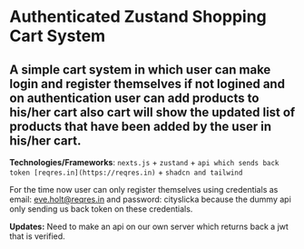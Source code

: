 # Authenticated Zustand Shopping Cart System

## A simple cart system in which user can make login and register themselves if not logined and on authentication user can add products to his/her cart also cart will show the updated list of products that have been added by the user in his/her cart.

**Technologies/Frameworks**: `nexts.js` + `zustand` + `api which sends back token [reqres.in](https://reqres.in)` + `shadcn and tailwind`

For the time now user can only register themselves using credentials as email: eve.holt@reqres.in and password: cityslicka because the dummy api only sending us back token on these credentials.

**Updates:** Need to make an api on our own server which returns back a jwt that is verified. 
